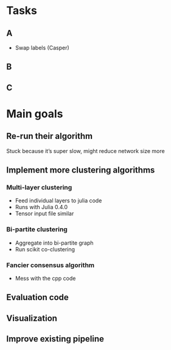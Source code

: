 # Tasks
## A
- Swap labels (Casper)

## B
## C

# Main goals
## Re-run their algorithm
Stuck because it’s super slow, might reduce network size more

## Implement more clustering algorithms
### Multi-layer clustering
- Feed individual layers to julia code
- Runs with Julia 0.4.0
- Tensor input file similar

### Bi-partite clustering
- Aggregate into bi-partite graph
- Run scikit co-clustering

### Fancier consensus algorithm
- Mess with the cpp code

## Evaluation code

## Visualization

## Improve existing pipeline
### 
